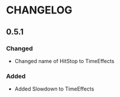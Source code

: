 # CHANGELOG
## 0.5.1
### Changed
- Changed name of HitStop to TimeEffects

### Added
- Added Slowdown to TimeEffects